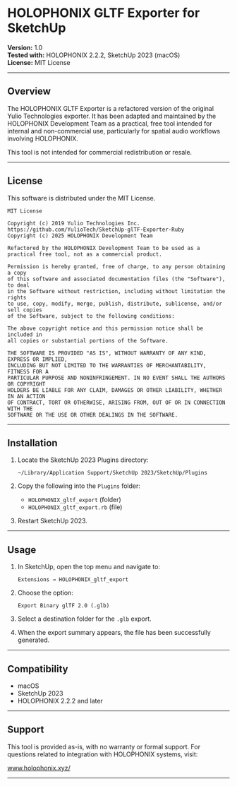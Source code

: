 # HOLOPHONIX GLTF Exporter for SketchUp

**Version:** 1.0  
**Tested with:** HOLOPHONIX 2.2.2, SketchUp 2023 (macOS)  
**License:** MIT License  

---

## Overview

The HOLOPHONIX GLTF Exporter is a refactored version of the original Yulio Technologies exporter. It has been adapted and maintained by the HOLOPHONIX Development Team as a practical, free tool intended for internal and non-commercial use, particularly for spatial audio workflows involving HOLOPHONIX.

This tool is not intended for commercial redistribution or resale.

---

## License

This software is distributed under the MIT License.

```
MIT License

Copyright (c) 2019 Yulio Technologies Inc. https://github.com/YulioTech/SketchUp-glTF-Exporter-Ruby
Copyright (c) 2025 HOLOPHONIX Development Team 

Refactored by the HOLOPHONIX Development Team to be used as a practical free tool, not as a commercial product.

Permission is hereby granted, free of charge, to any person obtaining a copy
of this software and associated documentation files (the "Software"), to deal
in the Software without restriction, including without limitation the rights
to use, copy, modify, merge, publish, distribute, sublicense, and/or sell copies
of the Software, subject to the following conditions:

The above copyright notice and this permission notice shall be included in
all copies or substantial portions of the Software.

THE SOFTWARE IS PROVIDED "AS IS", WITHOUT WARRANTY OF ANY KIND, EXPRESS OR IMPLIED,
INCLUDING BUT NOT LIMITED TO THE WARRANTIES OF MERCHANTABILITY, FITNESS FOR A
PARTICULAR PURPOSE AND NONINFRINGEMENT. IN NO EVENT SHALL THE AUTHORS OR COPYRIGHT
HOLDERS BE LIABLE FOR ANY CLAIM, DAMAGES OR OTHER LIABILITY, WHETHER IN AN ACTION
OF CONTRACT, TORT OR OTHERWISE, ARISING FROM, OUT OF OR IN CONNECTION WITH THE
SOFTWARE OR THE USE OR OTHER DEALINGS IN THE SOFTWARE.
```

---

## Installation

1. Locate the SketchUp 2023 Plugins directory:

   ```
   ~/Library/Application Support/SketchUp 2023/SketchUp/Plugins
   ```

2. Copy the following into the `Plugins` folder:

   - `HOLOPHONIX_gltf_export` (folder)
   - `HOLOPHONIX_gltf_export.rb` (file)

3. Restart SketchUp 2023.

---

## Usage

1. In SketchUp, open the top menu and navigate to:

   ```
   Extensions → HOLOPHONIX_gltf_export
   ```

2. Choose the option:

   ```
   Export Binary glTF 2.0 (.glb)
   ```

3. Select a destination folder for the `.glb` export.

4. When the export summary appears, the file has been successfully generated.

---

## Compatibility

- macOS
- SketchUp 2023
- HOLOPHONIX 2.2.2 and later

---

## Support

This tool is provided as-is, with no warranty or formal support. For questions related to integration with HOLOPHONIX systems, visit:

www.holophonix.xyz/

---
